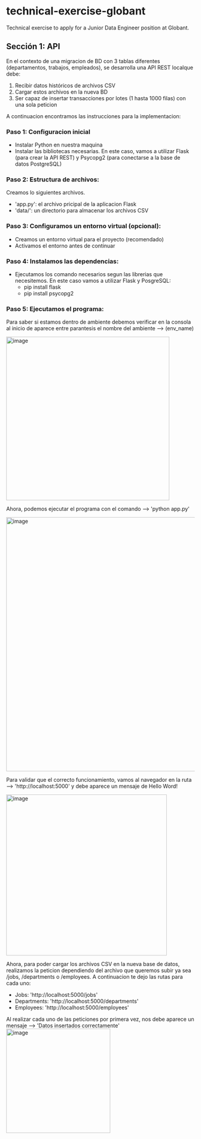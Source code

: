 # technical-exercise-globant
Technical exercise to apply for a Junior Data Engineer position at Globant.

## Sección 1: API
En el contexto de una migracion de BD con 3 tablas diferentes (departamentos, trabajos, empleados), se desarrolla una API REST localque debe:
  1. Recibir datos históricos de archivos CSV
  2. Cargar estos archivos en la nueva BD
  3. Ser capaz de insertar transacciones por lotes (1 hasta 1000 filas) con una sola peticion

A continuacion encontramos las instrucciones para la implementacion:
  ### Paso 1: Configuracion inicial
  - Instalar Python en nuestra maquina
  - Instalar las bibliotecas necesarias. En este caso, vamos a utilizar Flask (para crear la API REST) y Psycopg2 (para conectarse a la base de datos PostgreSQL)
  ### Paso 2: Estructura de archivos:
  Creamos lo siguientes archivos.
  - 'app.py': el archivo pricipal de la aplicacion Flask
  - 'data/': un directorio para almacenar los archivos CSV
  ### Paso 3: Configuramos un entorno virtual (opcional):
  - Creamos un entorno virtual para el proyecto (recomendado)
  - Activamos el entorno antes de continuar
  ### Paso 4: Instalamos las dependencias:
  - Ejecutamos los comando necesarios segun las librerias que necesitemos. En este caso vamos a utilizar Flask y PosgreSQL:
    - pip install flask
    - pip install psycopg2
  ### Paso 5: Ejecutamos el programa:
  Para saber si estamos dentro de ambiente debemos verificar en la consola al inicio de aparece entre parantesis el nombre del ambiente --> (env_name)
  
  <img width="436" alt="image" src="https://github.com/BryanGF0822/technical-exercise-globant/assets/48836505/1e29bc4e-da09-4d31-aa38-b05a68eee5f8">

  Ahora, podemos ejecutar el programa con el comando --> 'python app.py'
  
  <img width="677" alt="image" src="https://github.com/BryanGF0822/technical-exercise-globant/assets/48836505/10c6f2bb-b36a-45d4-b8f5-7405f6fc5428">

  Para validar que el correcto funcionamiento, vamos al navegador en la ruta --> 'http://localhost:5000' y debe aparece un mensaje de Hello Word!

  <img width="429" alt="image" src="https://github.com/BryanGF0822/technical-exercise-globant/assets/48836505/0d0d1ba7-ed3f-48da-8140-a1c838a7bf93">

  Ahora, para poder cargar los archivos CSV en la nueva base de datos, realizamos la peticion dependiendo del archivo que queremos subir ya sea /jobs, /departments o /employees. A continuacion te dejo las rutas para cada uno:
  - Jobs: 'http://localhost:5000/jobs'
  - Departments: 'http://localhost:5000/departments'
  - Employees: 'http://localhost:5000/employees'

Al realizar cada uno de las peticiones por primera vez, nos debe aparece un mensaje --> 'Datos insertados correctamente'
<img width="278" alt="image" src="https://github.com/BryanGF0822/technical-exercise-globant/assets/48836505/6f147569-e75b-4457-89f7-94ea05c040d4">

  



